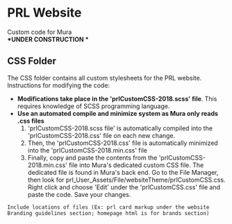 # PRL Website
Custom code for Mura <br />
<strong>*UNDER CONSTRUCTION *</strong> <br />
<h2>CSS Folder</h2>
<p>The CSS folder contains all custom stylesheets for the PRL website. Instructions for modifying the code:</p>
<ul>
  <li><strong>Modifications take place in the 'prlCustomCSS-2018.scss' file</strong>. This requires knowledge of SCSS programming language.</li>
  <li> <strong>Use an automated compile and minimize system as Mura only reads .css files </strong> 
    <ol>
      <li>'prlCustomCSS-2018.scss file' is automatically compiled into the 'prlCustomCSS-2018.css' file on each new change.</li>
      <li>Then, the 'prlCustomCSS-2018.css' file is automatically minimized into the 'prlCustomCSS-2018.min.css' file</li>
      <li> Finally, copy and paste the contents from the 'prlCustomCSS-2018.min.css' file into Mura's dedicated custom CSS file. The dedicated file is found in Mura's back end. Go to the File Manager, then look for prl_User_Assets/File/websiteTheme/prlCustomCSS.css. Right click and choose 'Edit' under the 'prlCustomCSS.css' file and paste the code. Save your changes.</li>
    </ol>
    </ul>
    
    Include locations of files (Ex: prl card markup under the website Branding guidelines section; homepage html is for brands section)
